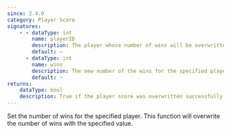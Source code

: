 ```yaml
---
since: 2.4.0
category: Player Score
signatures:
    - - dataType: int
        name: playerID
        description: The player whose number of wins will be overwritten
        default: ~
      - dataType: int
        name: wins
        description: The new number of the wins for the specified player
        default: ~
returns:
    dataType: bool
    description: True if the player score was overwritten successfully
---
```


Set the number of wins for the specified player. This function will overwrite the number of wins with the specified value.
